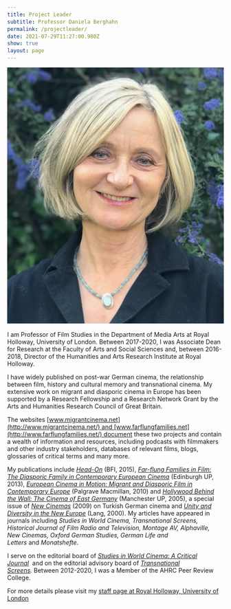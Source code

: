 ```yaml
---
title: Project Leader
subtitle: Professor Daniela Berghahn
permalink: /projectleader/
date: 2021-07-29T11:27:00.980Z
show: true
layout: page
---
```

![Professor Daniela Berghahn](../uploads/img_0220.jpeg)

I am Professor of Film Studies in the Department of Media Arts at Royal Holloway, University of London. Between 2017-2020, I was Associate Dean for Research at the Faculty of Arts and Social Sciences and, between 2016-2018, Director of the Humanities and Arts Research Institute at Royal Holloway. 

I have widely published on post-war German cinema, the relationship between film, history and cultural memory and transnational cinema. My extensive work on migrant and diasporic cinema in Europe has been supported by a Research Fellowship and a Research Network Grant by the Arts and Humanities Research Council of Great Britain.

The websites [www.migrantcinema.net](http://www.migrantcinema.net/) and [www.farflungfamilies.net](http://www.farflungfamilies.net/) document these two projects and contain a wealth of information and resources, including podcasts with filmmakers and other industry stakeholders, databases of relevant films, blogs, glossaries of critical terms and many more. 

My publications include *[Head-On](http://shop.bfi.org.uk/new-releases/head-on-gegen-die-wand.html#.VaPOlet-ouI)* (BFI, 2015), *[Far-flung Families in Film: The Diasporic Family in Contemporary European Cinema](http://www.amazon.co.uk/Far-Flung-Families-Film-Diasporic-Contemporary/dp/0748642900/ref=sr_1_1?s=books&ie=UTF8&qid=1368539377&sr=1-1&keywords=far-flung+families+in+film)* (Edinburgh UP, 2013), *[European Cinema in Motion: Migrant and Diasporic Film in Contemporary Europe](http://www.amazon.co.uk/European-Cinema-Motion-Diasporic-Contemporary/dp/0230278981/ref=sr_1_1?s=books&ie=UTF8&qid=1368539604&sr=1-1&keywords=european+cinema+in+motion)* (Palgrave Macmillan, 2010) and [*Hollywood Behind the Wall: The Cinema of* *East Germany*](http://www.amazon.co.uk/Hollywood-Behind-Wall-Cinema-Germany/dp/0719061717) (Manchester UP, 2005), a special issue of *[New Cinemas](https://www.ingentaconnect.com/content/intellect/nc/2009/00000007/00000001;jsessionid=b85gibitc9mm4.x-ic-live-02)* (2009) on Turkish German cinema and *[Unity and Diversity in the New Europe](https://www.amazon.co.uk/Unity-Diversity-Europe-Barrie-Axford/dp/3906760308/ref=sr_1_1?dchild=1&keywords=Unity+and+diversity+in+the+new+europe&qid=1625928282&sr=8-1)* (Lang, 2000). My articles have appeared in journals including *Studies in World Cinema, Transnational Screens, Historical Journal of Film Radio and Television, Montage AV, Alphaville, New Cinemas, Oxford German Studies, German Life and Letters* and *Monatshefte*.  

I serve on the editorial board of *[Studies in World Cinema: A Critical Journal](https://brill.com/view/journals/swc/swc-overview.xml)*  and on the editorial advisory board of *[Transnational Screens](https://www.tandfonline.com/toc/rtrc21/current).* Between 2012-2020, I was a Member of the AHRC Peer Review College. 

For more details please visit my [staff page at Royal Holloway, University of London](https://pure.royalholloway.ac.uk/portal/en/persons/daniela-berghahn(1c55cf9c-6a53-4cea-8e0b-7628c53f237e).html)